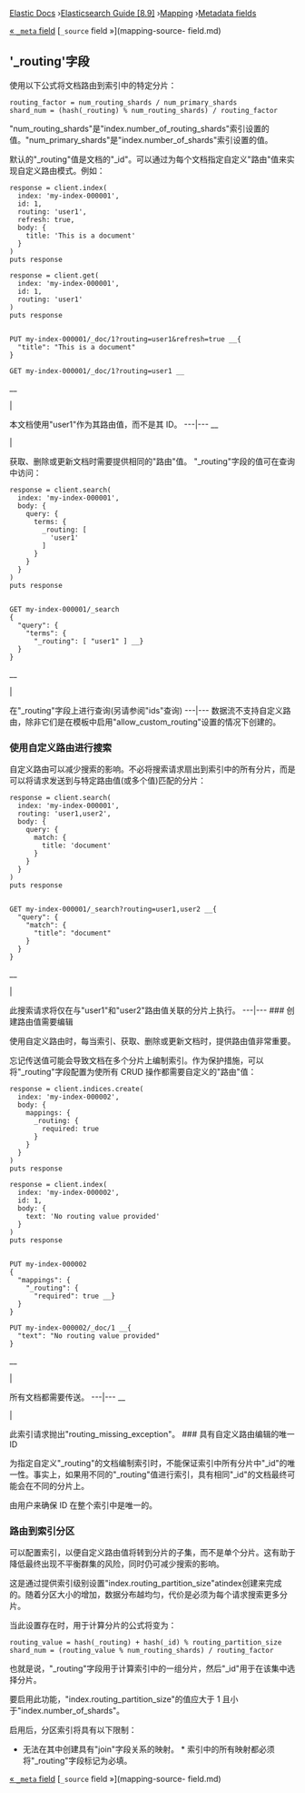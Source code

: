 

[Elastic Docs](/guide/) ›[Elasticsearch Guide [8.9]](index.md)
›[Mapping](mapping.md) ›[Metadata fields](mapping-fields.md)

[« `_meta` field](mapping-meta-field.md) [`_source` field »](mapping-source-
field.md)

## '_routing'字段

使用以下公式将文档路由到索引中的特定分片：

    
    
    routing_factor = num_routing_shards / num_primary_shards
    shard_num = (hash(_routing) % num_routing_shards) / routing_factor

"num_routing_shards"是"index.number_of_routing_shards"索引设置的值。"num_primary_shards"是"index.number_of_shards"索引设置的值。

默认的"_routing"值是文档的"_id"。可以通过为每个文档指定自定义"路由"值来实现自定义路由模式。例如：

    
    
    response = client.index(
      index: 'my-index-000001',
      id: 1,
      routing: 'user1',
      refresh: true,
      body: {
        title: 'This is a document'
      }
    )
    puts response
    
    response = client.get(
      index: 'my-index-000001',
      id: 1,
      routing: 'user1'
    )
    puts response
    
    
    PUT my-index-000001/_doc/1?routing=user1&refresh=true __{
      "title": "This is a document"
    }
    
    GET my-index-000001/_doc/1?routing=user1 __

__

|

本文档使用"user1"作为其路由值，而不是其 ID。   ---|---    __

|

获取、删除或更新文档时需要提供相同的"路由"值。   "_routing"字段的值可在查询中访问：

    
    
    response = client.search(
      index: 'my-index-000001',
      body: {
        query: {
          terms: {
            _routing: [
              'user1'
            ]
          }
        }
      }
    )
    puts response
    
    
    GET my-index-000001/_search
    {
      "query": {
        "terms": {
          "_routing": [ "user1" ] __}
      }
    }

__

|

在"_routing"字段上进行查询(另请参阅"ids"查询) ---|--- 数据流不支持自定义路由，除非它们是在模板中启用"allow_custom_routing"设置的情况下创建的。

### 使用自定义路由进行搜索

自定义路由可以减少搜索的影响。不必将搜索请求扇出到索引中的所有分片，而是可以将请求发送到与特定路由值(或多个值)匹配的分片：

    
    
    response = client.search(
      index: 'my-index-000001',
      routing: 'user1,user2',
      body: {
        query: {
          match: {
            title: 'document'
          }
        }
      }
    )
    puts response
    
    
    GET my-index-000001/_search?routing=user1,user2 __{
      "query": {
        "match": {
          "title": "document"
        }
      }
    }

__

|

此搜索请求将仅在与"user1"和"user2"路由值关联的分片上执行。   ---|--- ### 创建路由值需要编辑

使用自定义路由时，每当索引、获取、删除或更新文档时，提供路由值非常重要。

忘记传送值可能会导致文档在多个分片上编制索引。作为保护措施，可以将"_routing"字段配置为使所有 CRUD 操作都需要自定义的"路由"值：

    
    
    response = client.indices.create(
      index: 'my-index-000002',
      body: {
        mappings: {
          _routing: {
            required: true
          }
        }
      }
    )
    puts response
    
    response = client.index(
      index: 'my-index-000002',
      id: 1,
      body: {
        text: 'No routing value provided'
      }
    )
    puts response
    
    
    PUT my-index-000002
    {
      "mappings": {
        "_routing": {
          "required": true __}
      }
    }
    
    PUT my-index-000002/_doc/1 __{
      "text": "No routing value provided"
    }

__

|

所有文档都需要传送。   ---|---    __

|

此索引请求抛出"routing_missing_exception"。   ### 具有自定义路由编辑的唯一 ID

为指定自定义"_routing"的文档编制索引时，不能保证索引中所有分片中"_id"的唯一性。事实上，如果用不同的"_routing"值进行索引，具有相同"_id"的文档最终可能会在不同的分片上。

由用户来确保 ID 在整个索引中是唯一的。

### 路由到索引分区

可以配置索引，以便自定义路由值将转到分片的子集，而不是单个分片。这有助于降低最终出现不平衡群集的风险，同时仍可减少搜索的影响。

这是通过提供索引级别设置"index.routing_partition_size"atindex创建来完成的。随着分区大小的增加，数据分布越均匀，代价是必须为每个请求搜索更多分片。

当此设置存在时，用于计算分片的公式将变为：

    
    
    routing_value = hash(_routing) + hash(_id) % routing_partition_size
    shard_num = (routing_value % num_routing_shards) / routing_factor

也就是说，"_routing"字段用于计算索引中的一组分片，然后"_id"用于在该集中选择分片。

要启用此功能，"index.routing_partition_size"的值应大于 1 且小于"index.number_of_shards"。

启用后，分区索引将具有以下限制：

* 无法在其中创建具有"join"字段关系的映射。  * 索引中的所有映射都必须将"_routing"字段标记为必填。

[« `_meta` field](mapping-meta-field.md) [`_source` field »](mapping-source-
field.md)
